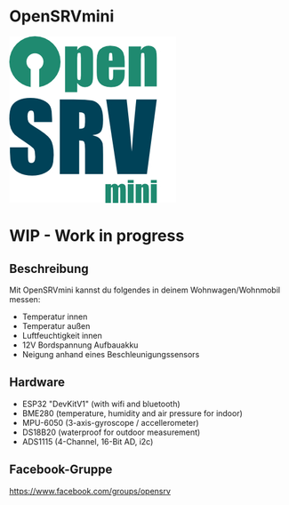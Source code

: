# OpenSRVmini
![OpenSRVmini Logo](./OpenSRVmini-Logo.jpg)

# WIP - Work in progress

## Beschreibung
Mit OpenSRVmini kannst du folgendes in deinem Wohnwagen/Wohnmobil messen: 
* Temperatur innen 
* Temperatur außen
* Luftfeuchtigkeit innen
* 12V Bordspannung Aufbauakku
* Neigung anhand eines Beschleunigungssensors

## Hardware
* ESP32 "DevKitV1" (with wifi and bluetooth)
* BME280 (temperature, humidity and air pressure for indoor)
* MPU-6050 (3-axis-gyroscope / accellerometer)
* DS18B20 (waterproof for outdoor measurement)
* ADS1115 (4-Channel, 16-Bit AD, i2c)

## Facebook-Gruppe
https://www.facebook.com/groups/opensrv